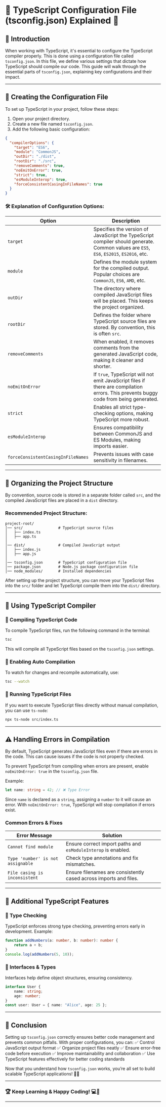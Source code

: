 # 📜 TypeScript Configuration File (tsconfig.json) Explained 🚀

## 📌 Introduction
When working with TypeScript, it's essential to configure the TypeScript compiler properly. This is done using a configuration file called `tsconfig.json`. In this file, we define various settings that dictate how TypeScript should compile our code. This guide will walk through the essential parts of `tsconfig.json`, explaining key configurations and their impact.

---

## 📂 Creating the Configuration File
To set up TypeScript in your project, follow these steps:
1. Open your project directory.
2. Create a new file named `tsconfig.json`.
3. Add the following basic configuration:

```json
{
  "compilerOptions": {
    "target": "ES6",   
    "module": "CommonJS",
    "outDir": "./dist",
    "rootDir": "./src",
    "removeComments": true,
    "noEmitOnError": true,
    "strict": true,
    "esModuleInterop": true,
    "forceConsistentCasingInFileNames": true
  }
}
```

### 🛠 Explanation of Configuration Options:
| Option                            | Description |
|-----------------------------------|-------------|
| `target`                          | Specifies the version of JavaScript the TypeScript compiler should generate. Common values are `ES5`, `ES6`, `ES2015`, `ES2016`, etc. |
| `module`                          | Defines the module system for the compiled output. Popular choices are `CommonJS`, `ES6`, `AMD`, etc. |
| `outDir`                          | The directory where compiled JavaScript files will be placed. This keeps the project organized. |
| `rootDir`                         | Defines the folder where TypeScript source files are stored. By convention, this is often `src`. |
| `removeComments`                   | When enabled, it removes comments from the generated JavaScript code, making it cleaner and shorter. |
| `noEmitOnError`                    | If `true`, TypeScript will not emit JavaScript files if there are compilation errors. This prevents buggy code from being generated. |
| `strict`                           | Enables all strict type-checking options, making TypeScript more robust. |
| `esModuleInterop`                  | Ensures compatibility between CommonJS and ES Modules, making imports easier. |
| `forceConsistentCasingInFileNames`  | Prevents issues with case sensitivity in filenames. |

---

## 📁 Organizing the Project Structure
By convention, source code is stored in a separate folder called `src`, and the compiled JavaScript files are placed in a `dist` directory.

### Recommended Project Structure:
```
project-root/
│── src/                # TypeScript source files
│   ├── index.ts
│   ├── app.ts
│
│── dist/               # Compiled JavaScript output
│   ├── index.js
│   ├── app.js
│
│── tsconfig.json       # TypeScript configuration file
│── package.json        # Node.js package configuration file
│── node_modules/       # Installed dependencies
```

After setting up the project structure, you can move your TypeScript files into the `src/` folder and let TypeScript compile them into the `dist/` directory.

---

## 🚀 Using TypeScript Compiler
### 🔹 Compiling TypeScript Code
To compile TypeScript files, run the following command in the terminal:
```sh
tsc
```
This will compile all TypeScript files based on the `tsconfig.json` settings.

### 🔹 Enabling Auto Compilation
To watch for changes and recompile automatically, use:
```sh
tsc --watch
```

### 🔹 Running TypeScript Files
If you want to execute TypeScript files directly without manual compilation, you can use `ts-node`:
```sh
npx ts-node src/index.ts
```

---

## ⚠️ Handling Errors in Compilation
By default, TypeScript generates JavaScript files even if there are errors in the code. This can cause issues if the code is not properly checked.

To prevent TypeScript from compiling when errors are present, enable `noEmitOnError: true` in the `tsconfig.json` file.

Example:
```typescript
let name: string = 42; // ❌ Type Error
```
Since `name` is declared as a `string`, assigning a `number` to it will cause an error. With `noEmitOnError: true`, TypeScript will stop compilation if errors exist.

### Common Errors & Fixes
| Error Message                     | Solution |
|-----------------------------------|-------------|
| `Cannot find module`               | Ensure correct import paths and `esModuleInterop` is enabled. |
| `Type 'number' is not assignable`  | Check type annotations and fix mismatches. |
| `File casing is inconsistent`       | Ensure filenames are consistently cased across imports and files. |

---

## 🔧 Additional TypeScript Features
### 🔹 Type Checking
TypeScript enforces strong type checking, preventing errors early in development.
Example:
```typescript
function addNumbers(a: number, b: number): number {
    return a + b;
}
console.log(addNumbers(5, 10));
```

### 🔹 Interfaces & Types
Interfaces help define object structures, ensuring consistency.
```typescript
interface User {
    name: string;
    age: number;
}
const user: User = { name: "Alice", age: 25 };
```

---

## 📌 Conclusion
Setting up `tsconfig.json` correctly ensures better code management and prevents common pitfalls. With proper configurations, you can:
✅ Control JavaScript output format
✅ Organize project files neatly
✅ Ensure error-free code before execution
✅ Improve maintainability and collaboration
✅ Use TypeScript features effectively for better coding standards

Now that you understand how `tsconfig.json` works, you’re all set to build scalable TypeScript applications! 🚀🔥

---

### 🏆 Keep Learning & Happy Coding! 💻🎉
---
